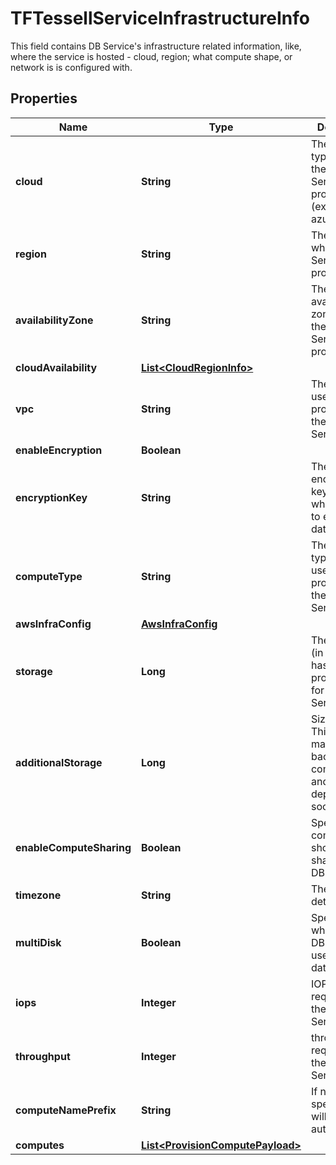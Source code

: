 

# TFTessellServiceInfrastructureInfo

This field contains DB Service's infrastructure related information, like, where the service is hosted - cloud, region; what compute shape, or network is is configured with.

## Properties

Name | Type | Description | Notes
------------ | ------------- | ------------- | -------------
**cloud** | **String** | The cloud-type in which the DB Service is provisioned (ex. aws, azure) |  [optional]
**region** | **String** | The region in which the DB Service provisioned |  [optional]
**availabilityZone** | **String** | The availability-zone in which the DB Service is provisioned |  [optional]
**cloudAvailability** | [**List&lt;CloudRegionInfo&gt;**](CloudRegionInfo.md) |  |  [optional]
**vpc** | **String** | The VPC to be used for provisioning the DB Service |  [optional]
**enableEncryption** | **Boolean** |  |  [optional]
**encryptionKey** | **String** | The encryption key name which is used to encrypt the data at rest |  [optional]
**computeType** | **String** | The compute-type to be used for provisioning the DB Service |  [optional]
**awsInfraConfig** | [**AwsInfraConfig**](AwsInfraConfig.md) |  |  [optional]
**storage** | **Long** | The storage (in bytes) that has been provisioned for the DB Service |  [optional]
**additionalStorage** | **Long** | Size in GB. This is maintained for backward compatibility and would be deprecated soon. |  [optional]
**enableComputeSharing** | **Boolean** | Specify if the computes should be shared across DB Services |  [optional]
**timezone** | **String** | The timezone detail |  [optional]
**multiDisk** | **Boolean** | Specify whether the DB service uses multiple data disks |  [optional]
**iops** | **Integer** | IOPS requested for the DB Service |  [optional]
**throughput** | **Integer** | throughput requested for the DB Service |  [optional]
**computeNamePrefix** | **String** | If not specified, it will be autogenerated |  [optional]
**computes** | [**List&lt;ProvisionComputePayload&gt;**](ProvisionComputePayload.md) |  |  [optional]



